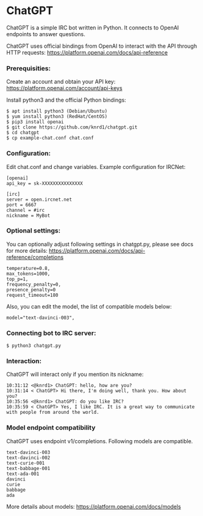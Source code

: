 # ChatGPT
ChatGPT is a simple IRC bot written in Python. It connects to OpenAI endpoints to answer questions.

ChatGPT uses official bindings from OpenAI to interact with the API through HTTP requests:
https://platform.openai.com/docs/api-reference

### Prerequisities:

Create an account and obtain your API key: https://platform.openai.com/account/api-keys

Install python3 and the official Python bindings:
```
$ apt install python3 (Debian/Ubuntu)
$ yum install python3 (RedHat/CentOS)
$ pip3 install openai
$ git clone https://github.com/knrd1/chatgpt.git
$ cd chatgpt
$ cp example-chat.conf chat.conf
```
### Configuration:

Edit chat.conf and change variables. Example configuration for IRCNet:
```
[openai]
api_key = sk-XXXXXXXXXXXXXXX

[irc]
server = open.ircnet.net
port = 6667
channel = #irc
nickname = MyBot
```
### Optional settings:

You can optionally adjust following settings in chatgpt.py, please see docs for more details:
https://platform.openai.com/docs/api-reference/completions
```
temperature=0.8,
max_tokens=1000,
top_p=1,
frequency_penalty=0,
presence_penalty=0
request_timeout=180
```
Also, you can edit the model, the list of compatible models below:
```
model="text-davinci-003",
```
### Connecting bot to IRC server:
```
$ python3 chatgpt.py
```
### Interaction:
ChatGPT will interact only if you mention its nickname:
```
10:31:12 <@knrd1> ChatGPT: hello, how are you?
10:31:14 < ChatGPT> Hi there, I'm doing well, thank you. How about you?
10:35:56 <@knrd1> ChatGPT: do you like IRC?
10:35:59 < ChatGPT> Yes, I like IRC. It is a great way to communicate with people from around the world.

```
### Model endpoint compatibility

ChatGPT uses endpoint v1/completions. Following models are compatible.
```
text-davinci-003
text-davinci-002
text-curie-001
text-babbage-001
text-ada-001
davinci
curie
babbage
ada
```
More details about models: https://platform.openai.com/docs/models
